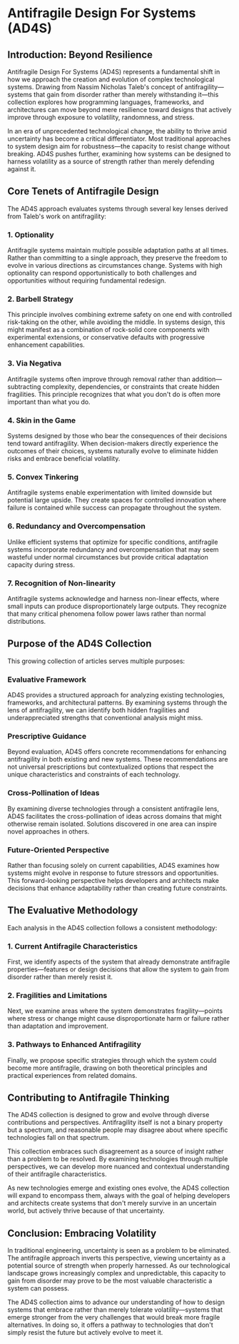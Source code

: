 # Antifragile Design For Systems (AD4S)

## Introduction: Beyond Resilience

Antifragile Design For Systems (AD4S) represents a fundamental shift in how we approach the creation and evolution of complex technological systems. Drawing from Nassim Nicholas Taleb's concept of antifragility—systems that gain from disorder rather than merely withstanding it—this collection explores how programming languages, frameworks, and architectures can move beyond mere resilience toward designs that actively improve through exposure to volatility, randomness, and stress.

In an era of unprecedented technological change, the ability to thrive amid uncertainty has become a critical differentiator. Most traditional approaches to system design aim for robustness—the capacity to resist change without breaking. AD4S pushes further, examining how systems can be designed to harness volatility as a source of strength rather than merely defending against it.

## Core Tenets of Antifragile Design

The AD4S approach evaluates systems through several key lenses derived from Taleb's work on antifragility:

### 1. Optionality

Antifragile systems maintain multiple possible adaptation paths at all times. Rather than committing to a single approach, they preserve the freedom to evolve in various directions as circumstances change. Systems with high optionality can respond opportunistically to both challenges and opportunities without requiring fundamental redesign.

### 2. Barbell Strategy

This principle involves combining extreme safety on one end with controlled risk-taking on the other, while avoiding the middle. In systems design, this might manifest as a combination of rock-solid core components with experimental extensions, or conservative defaults with progressive enhancement capabilities.

### 3. Via Negativa

Antifragile systems often improve through removal rather than addition—subtracting complexity, dependencies, or constraints that create hidden fragilities. This principle recognizes that what you don't do is often more important than what you do.

### 4. Skin in the Game

Systems designed by those who bear the consequences of their decisions tend toward antifragility. When decision-makers directly experience the outcomes of their choices, systems naturally evolve to eliminate hidden risks and embrace beneficial volatility.

### 5. Convex Tinkering

Antifragile systems enable experimentation with limited downside but potential large upside. They create spaces for controlled innovation where failure is contained while success can propagate throughout the system.

### 6. Redundancy and Overcompensation

Unlike efficient systems that optimize for specific conditions, antifragile systems incorporate redundancy and overcompensation that may seem wasteful under normal circumstances but provide critical adaptation capacity during stress.

### 7. Recognition of Non-linearity

Antifragile systems acknowledge and harness non-linear effects, where small inputs can produce disproportionately large outputs. They recognize that many critical phenomena follow power laws rather than normal distributions.

## Purpose of the AD4S Collection

This growing collection of articles serves multiple purposes:

### Evaluative Framework

AD4S provides a structured approach for analyzing existing technologies, frameworks, and architectural patterns. By examining systems through the lens of antifragility, we can identify both hidden fragilities and underappreciated strengths that conventional analysis might miss.

### Prescriptive Guidance

Beyond evaluation, AD4S offers concrete recommendations for enhancing antifragility in both existing and new systems. These recommendations are not universal prescriptions but contextualized options that respect the unique characteristics and constraints of each technology.

### Cross-Pollination of Ideas

By examining diverse technologies through a consistent antifragile lens, AD4S facilitates the cross-pollination of ideas across domains that might otherwise remain isolated. Solutions discovered in one area can inspire novel approaches in others.

### Future-Oriented Perspective

Rather than focusing solely on current capabilities, AD4S examines how systems might evolve in response to future stressors and opportunities. This forward-looking perspective helps developers and architects make decisions that enhance adaptability rather than creating future constraints.

## The Evaluative Methodology

Each analysis in the AD4S collection follows a consistent methodology:

### 1. Current Antifragile Characteristics

First, we identify aspects of the system that already demonstrate antifragile properties—features or design decisions that allow the system to gain from disorder rather than merely resist it.

### 2. Fragilities and Limitations

Next, we examine areas where the system demonstrates fragility—points where stress or change might cause disproportionate harm or failure rather than adaptation and improvement.

### 3. Pathways to Enhanced Antifragility

Finally, we propose specific strategies through which the system could become more antifragile, drawing on both theoretical principles and practical experiences from related domains.

## Contributing to Antifragile Thinking

The AD4S collection is designed to grow and evolve through diverse contributions and perspectives. Antifragility itself is not a binary property but a spectrum, and reasonable people may disagree about where specific technologies fall on that spectrum.

This collection embraces such disagreement as a source of insight rather than a problem to be resolved. By examining technologies through multiple perspectives, we can develop more nuanced and contextual understanding of their antifragile characteristics.

As new technologies emerge and existing ones evolve, the AD4S collection will expand to encompass them, always with the goal of helping developers and architects create systems that don't merely survive in an uncertain world, but actively thrive because of that uncertainty.

## Conclusion: Embracing Volatility

In traditional engineering, uncertainty is seen as a problem to be eliminated. The antifragile approach inverts this perspective, viewing uncertainty as a potential source of strength when properly harnessed. As our technological landscape grows increasingly complex and unpredictable, this capacity to gain from disorder may prove to be the most valuable characteristic a system can possess.

The AD4S collection aims to advance our understanding of how to design systems that embrace rather than merely tolerate volatility—systems that emerge stronger from the very challenges that would break more fragile alternatives. In doing so, it offers a pathway to technologies that don't simply resist the future but actively evolve to meet it.
